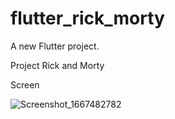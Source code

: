 # flutter_rick_morty

A new Flutter project.

Project Rick and Morty

Screen

![Screenshot_1667482782](https://user-images.githubusercontent.com/52629691/199739175-dd8ecd65-adf6-4211-90d0-d65df16c00bc.png)

